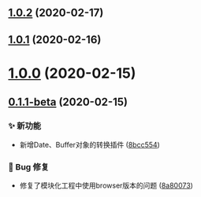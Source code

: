 ## [1.0.2](https://github.com/CaoMeiYouRen/safe-json-type-plugins/compare/v1.0.1...v1.0.2) (2020-02-17)



## [1.0.1](https://github.com/CaoMeiYouRen/safe-json-type-plugins/compare/v1.0.0...v1.0.1) (2020-02-16)



# [1.0.0](https://github.com/CaoMeiYouRen/safe-json-type-plugins/compare/v0.1.1-beta...v1.0.0) (2020-02-15)



## [0.1.1-beta](https://github.com/CaoMeiYouRen/safe-json-type-plugins/compare/8bcc554...v0.1.1-beta) (2020-02-15)


### ✨ 新功能

* 新增Date、Buffer对象的转换插件 ([8bcc554](https://github.com/CaoMeiYouRen/safe-json-type-plugins/commit/8bcc554))


### 🐛 Bug 修复

* 修复了模块化工程中使用browser版本的问题 ([8a80073](https://github.com/CaoMeiYouRen/safe-json-type-plugins/commit/8a80073))



